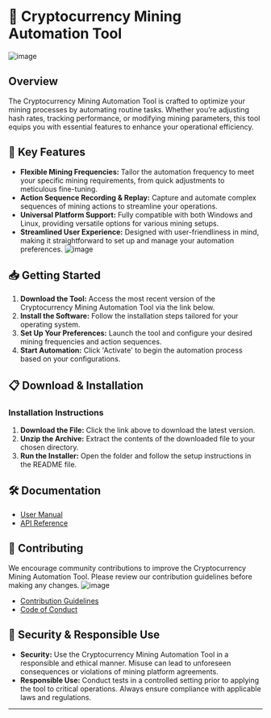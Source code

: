 # 🚀 Cryptocurrency Mining Automation Tool
![image](https://github.com/user-attachments/assets/d04bf417-0160-4920-9f02-22d15578424f)

## Overview

The Cryptocurrency Mining Automation Tool is crafted to optimize your mining processes by automating routine tasks. Whether you’re adjusting hash rates, tracking performance, or modifying mining parameters, this tool equips you with essential features to enhance your operational efficiency.

## 🌟 Key Features

- **Flexible Mining Frequencies:** Tailor the automation frequency to meet your specific mining requirements, from quick adjustments to meticulous fine-tuning.
- **Action Sequence Recording & Replay:** Capture and automate complex sequences of mining actions to streamline your operations.
- **Universal Platform Support:** Fully compatible with both Windows and Linux, providing versatile options for various mining setups.
- **Streamlined User Experience:** Designed with user-friendliness in mind, making it straightforward to set up and manage your automation preferences.
![image](https://github.com/user-attachments/assets/63fe0f1b-8373-464c-a0d2-ef0e613ecba4)

## 📥 Getting Started

1. **Download the Tool:** Access the most recent version of the Cryptocurrency Mining Automation Tool via the link below.
2. **Install the Software:** Follow the installation steps tailored for your operating system.
3. **Set Up Your Preferences:** Launch the tool and configure your desired mining frequencies and action sequences.
4. **Start Automation:** Click 'Activate' to begin the automation process based on your configurations.

## 📋 Download & Installation


### Installation Instructions

1. **Download the File:** Click the link above to download the latest version.
2. **Unzip the Archive:** Extract the contents of the downloaded file to your chosen directory.
3. **Run the Installer:** Open the folder and follow the setup instructions in the README file.

## 🛠 Documentation

- [User Manual](https://example.com/user-guide)
- [API Reference](https://example.com/api-docs)

## 🤝 Contributing

We encourage community contributions to improve the Cryptocurrency Mining Automation Tool. Please review our contribution guidelines before making any changes.
![image](https://github.com/user-attachments/assets/5f21aa74-47f7-4f75-b7f3-a3d5d1e997b1)

- [Contribution Guidelines](https://example.com/contributing)
- [Code of Conduct](https://example.com/code-of-conduct)

## 🔐 Security & Responsible Use

- **Security:** Use the Cryptocurrency Mining Automation Tool in a responsible and ethical manner. Misuse can lead to unforeseen consequences or violations of mining platform agreements.
- **Responsible Use:** Conduct tests in a controlled setting prior to applying the tool to critical operations. Always ensure compliance with applicable laws and regulations.

---

